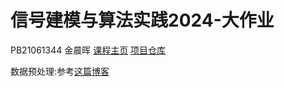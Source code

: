 # 信号建模与算法实践2024-大作业
PB21061344 金晨晖
[课程主页](http://home.ustc.edu.cn/~slwu/)
[项目仓库](https://github.com/JeffShine/Image-Classification)

数据预处理:参考[这篇博客](https://blog.csdn.net/qq_37541097/article/details/113027489)
